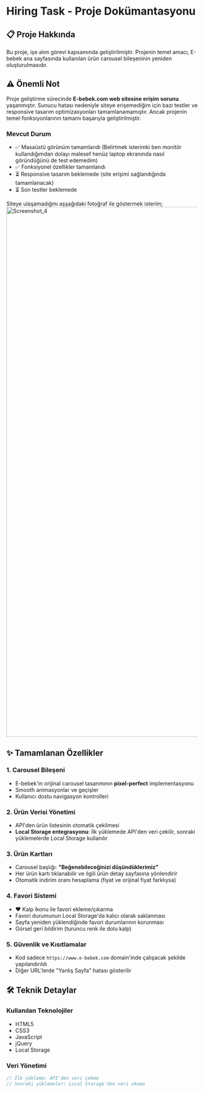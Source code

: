 # Hiring Task - Proje Dokümantasyonu

## 📋 Proje Hakkında

Bu proje, işe alım görevi kapsamında geliştirilmiştir. Projenin temel amacı, E-bebek ana sayfasında kullanılan ürün carousel bileşeninin yeniden oluşturulmasıdır.

## ⚠️ Önemli Not

Proje geliştirme sürecinde **E-bebek.com web sitesine erişim sorunu** yaşanmıştır. Sunucu hatası nedeniyle siteye erişemediğim için bazı testler ve responsive tasarım optimizasyonları tamamlanamamıştır. Ancak projenin temel fonksiyonlarının tamamı başarıyla geliştirilmiştir.

### Mevcut Durum
- ✅ Masaüstü görünüm tamamlandı (Belirtmek isterimki ben monitör kullandığımdan dolayı malesef henüz laptop ekranında nasıl göründüğünü de test edemedim)
- ✅ Fonksiyonel özellikler tamamlandı
- ⏳ Responsive tasarım beklemede (site erişimi sağlandığında tamamlanacak)
- ⏳ Son testler beklemede

Siteye ulaşamadığmı aşşağıdaki fotoğraf ile göstermek isterim;
<img width="1865" height="1394" alt="Screenshot_4" src="https://github.com/user-attachments/assets/ef59e496-5f26-42ec-8150-e7e20b75d955" />

## ✨ Tamamlanan Özellikler

### 1. Carousel Bileşeni
- E-bebek'in orijinal carousel tasarımının **pixel-perfect** implementasyonu
- Smooth animasyonlar ve geçişler
- Kullanıcı dostu navigasyon kontrolleri

### 2. Ürün Verisi Yönetimi
- API'den ürün listesinin otomatik çekilmesi
- **Local Storage entegrasyonu**: İlk yüklemede API'den veri çekilir, sonraki yüklemelerde Local Storage kullanılır

### 3. Ürün Kartları
- Carousel başlığı: **"Beğenebileceğinizi düşündüklerimiz"**
- Her ürün kartı tıklanabilir ve ilgili ürün detay sayfasına yönlendirir
- Otomatik indirim oranı hesaplama (fiyat ve orijinal fiyat farklıysa)

### 4. Favori Sistemi
- ❤️ Kalp ikonu ile favori ekleme/çıkarma
- Favori durumunun Local Storage'da kalıcı olarak saklanması
- Sayfa yeniden yüklendiğinde favori durumlarının korunması
- Görsel geri bildirim (turuncu renk ile dolu kalp)

### 5. Güvenlik ve Kısıtlamalar
- Kod sadece `https://www.e-bebek.com` domain'inde çalışacak şekilde yapılandırıldı
- Diğer URL'lerde "Yanlış Sayfa" hatası gösterilir

## 🛠️ Teknik Detaylar

### Kullanılan Teknolojiler
- HTML5
- CSS3
- JavaScript
- jQuery
- Local Storage

### Veri Yönetimi
```javascript
// İlk yükleme: API'den veri çekme
// Sonraki yüklemeler: Local Storage'den veri okuma

